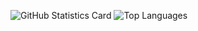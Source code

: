 ![GitHub Statistics Card](https://github-readme-stats.vercel.app/api?username=vsmart-06&show_icons=true&include_all_commits=true&theme=algolia)
![Top Languages](https://github-readme-stats.vercel.app/api/top-langs/?username=vsmart-06&layout=donut)

